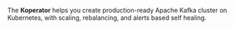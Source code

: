 The **Koperator** helps you create production-ready Apache Kafka cluster on Kubernetes, with scaling, rebalancing, and alerts based self healing.